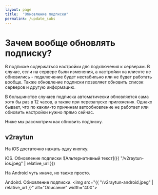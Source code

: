 ```yaml
---
layout: page
title:  "Обновление подписки"
permalink: /update_subs
---
```

# Зачем вообще обновлять подписку?
В подписке содержаться настройки для подключения к серверам. В случае, если на сервере были изменения, а настройки на клиенте не обновились - подключение будет нестабильно или не будет работать вообще. Также обновление подписки позволяет обновить список серверов и другую информацию. 

В большинстве случаев подписка автоматически обновляется сама хотя бы раз в 12 часов, а также при перезапуске приложения. Однако бывает, что по каким-то причинам автообновление не работает или обновить настройки нужно прямо сейчас.

Ниже мы рассмотрим как обновить подписку.

## v2raytun
На iOS достаточно нажать одну кнопку.

iOS. Обновление подписки
![Альтернативный текст]({{ "/v2raytun-ios.jpeg" | relative_url }})

На Android чуть иначе, но также просто.

Andoird. Обновление подписки.
<img src="{{ "/v2raytun-android.jpeg" | relative_url }}" alt="Описание" width="400">